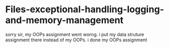 # Files-exceptional-handling-logging-and-memory-management
sorry sir, 
my OOPs assignment went worng. i put my data struture assignment there instead of my OOPs. i done my OOPs assignment 

